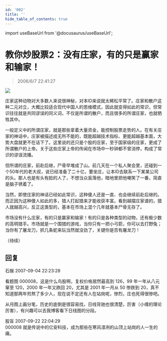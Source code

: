 ```yaml
---
id: '002'
title: ''
hide_table_of_contents: true
---
```


import useBaseUrl from '@docusaurus/useBaseUrl';

# 教你炒股票2：没有庄家，有的只是赢家和输家！

> 2006/6/7 22:41:27

<div style={{textAlign: 'center'}}>
<img src={useBaseUrl('/img/stocks/002/1.png')} style={{marginTop: "0px", marginBottom: "10px", width: 560}} />
</div>

庄家这种动物对大多数人来说很神秘，对本ID来说就太稀松平常了。庄家和散户这种二元对立，大概比较适合现代中国人的思维模式，因此就变得如此的常识，但常识往往就是共同谬误的同义词，不仅是所谓的散户，而且很多的所谓庄家，也就牺牲其中。
 
一般定义中的所谓庄家，就是那些拿着大量资金，能控制股票走势的人。在有关庄家的神话中，庄家被描述成无所不能的，既能超越技术指标、更能超越基本面，大势大盘就更不在话下了。这里说的还只是个股的庄家，至于国家级的庄家，更成了所谓散户的上帝。关于这些庄家上帝的传闻在市场中一秒钟都不曾消停，构成了常识的谬误流播。

但所谓的庄家，前赴后继，尸骨早堆成了山。前几天在一个私人聚会里，还碰到一个50年代的老大叔，说已经准备了二十亿，要坐庄，让本ID去联系一下某某公司的头。那人也是有头有脸的人了，不想当众奚落他，暗地里把他嘲笑了一番，简直是脑子锈着了。

当然，即使庄家的神话已经如此常识，这种傻人还是一直、也会继续前赴后继的。而正因为这种傻人如此的多，猎人打起猎来才能收获丰富。看到越摆庄家谱的，猎人就越高兴，反正这类型的，基本在市场上混个几年就基本尸骨无存了。

市场没有什么庄家，有的只是赢家和输家！有的只是各种类型的动物，还有极少数的高明猎手。市场就是一个围猎的游戏，当你只有一把小弓箭，你可以去打野兔；当你有了屠龙刀，抓几条蛇来玩当然就没劲了，关键你是否有屠龙刀！

（待续）

## 回复

<div class='blog-comment'>
<span class='blog-comment-chan'>石猴</span> 2007-09-04 22:23:28<br/>

看题图 000008，这是什么鸟股啊，复权价格居然最高到 126，99 年一年从八元窜至 120，2000 年一年又跌回 20，尤其是 2001 年一月从 50 惨跌到 20，真不知道那两年煎熬了多少人，现在说不定还有人在站岗呢，惨烈，庄也死得很惨吧。

从月图上画分笔，历史的底倒是很容易找，日线背驰也很清楚，厉害（小缠的理论厉害），有兴趣可以去我博客看下日线图的分段。
</div>

<div class='blog-comment'>
<span class='blog-comment-chan'>股盲</span> 2007-09-22 22:04:29<br/>
000008 就是传说中的亿安科技，成为那些在寒风凛冽的山顶上站岗的人一生的痛。
</div>